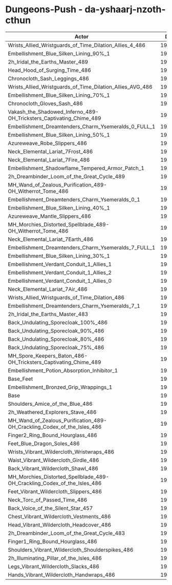 # Dungeons-Push - da-yshaarj-nzoth-cthun
| Actor | DPS | Increase |
|---|:---:|:---:|
|Wrists_Allied_Wristguards_of_Time_Dilation_Allies_4_486|198969|1.74%|
|Embellishment_Blue_Silken_Lining_90%_1|198833|1.67%|
|2h_Iridal_the_Earths_Master_489|198735|1.62%|
|Head_Hood_of_Surging_Time_486|198552|1.53%|
|Chronocloth_Sash_Leggings_486|198410|1.45%|
|Wrists_Allied_Wristguards_of_Time_Dilation_Allies_AVG_486|198331|1.41%|
|Embellishment_Blue_Silken_Lining_70%_1|198082|1.29%|
|Chronocloth_Gloves_Sash_486|198007|1.25%|
|Vakash_the_Shadowed_Inferno_489-OH_Tricksters_Captivating_Chime_489|197959|1.22%|
|Embellishment_Dreamtenders_Charm_Ysemeralds_0_FULL_1|197653|1.07%|
|Embellishment_Blue_Silken_Lining_50%_1|197374|0.92%|
|Azureweave_Robe_Slippers_486|197309|0.89%|
|Neck_Elemental_Lariat_7Frost_486|197295|0.88%|
|Neck_Elemental_Lariat_7Fire_486|197272|0.87%|
|Embellishment_Shadowflame_Tempered_Armor_Patch_1|197254|0.86%|
|2h_Dreambinder_Loom_of_the_Great_Cycle_489|197097|0.78%|
|MH_Wand_of_Zealous_Purification_489-OH_Witherrot_Tome_486|197097|0.78%|
|Embellishment_Dreamtenders_Charm_Ysemeralds_0_1|197008|0.74%|
|Embellishment_Blue_Silken_Lining_40%_1|197001|0.73%|
|Azureweave_Mantle_Slippers_486|196896|0.68%|
|MH_Morchies_Distorted_Spellblade_489-OH_Witherrot_Tome_486|196808|0.63%|
|Neck_Elemental_Lariat_7Earth_486|196742|0.60%|
|Embellishment_Dreamtenders_Charm_Ysemeralds_7_FULL_1|196739|0.60%|
|Embellishment_Blue_Silken_Lining_30%_1|196664|0.56%|
|Embellishment_Verdant_Conduit_1_Allies_1|196563|0.51%|
|Embellishment_Verdant_Conduit_1_Allies_2|196563|0.51%|
|Embellishment_Verdant_Conduit_1_Allies_0|196522|0.49%|
|Neck_Elemental_Lariat_7Air_486|196415|0.43%|
|Wrists_Allied_Wristguards_of_Time_Dilation_486|196395|0.42%|
|Embellishment_Dreamtenders_Charm_Ysemeralds_7_1|196216|0.33%|
|2h_Iridal_the_Earths_Master_483|196203|0.33%|
|Back_Undulating_Sporecloak_100%_486|196186|0.32%|
|Back_Undulating_Sporecloak_90%_486|196147|0.30%|
|Back_Undulating_Sporecloak_80%_486|196082|0.26%|
|Back_Undulating_Sporecloak_75%_486|196070|0.26%|
|MH_Spore_Keepers_Baton_486-OH_Tricksters_Captivating_Chime_489|195946|0.19%|
|Embellishment_Potion_Absorption_Inhibitor_1|195886|0.16%|
|Base_Feet|195786|0.11%|
|Embellishment_Bronzed_Grip_Wrappings_1|195587|0.01%|
|Base|195566|0.00%|
|Shoulders_Amice_of_the_Blue_486|195542|-0.01%|
|2h_Weathered_Explorers_Stave_486|195502|-0.03%|
|MH_Wand_of_Zealous_Purification_489-OH_Crackling_Codex_of_the_Isles_486|195369|-0.10%|
|Finger2_Ring_Bound_Hourglass_486|195342|-0.11%|
|Feet_Blue_Dragon_Soles_486|195336|-0.12%|
|Wrists_Vibrant_Wildercloth_Wristwraps_486|195334|-0.12%|
|Waist_Vibrant_Wildercloth_Girdle_486|195246|-0.16%|
|Back_Vibrant_Wildercloth_Shawl_486|195137|-0.22%|
|MH_Morchies_Distorted_Spellblade_489-OH_Crackling_Codex_of_the_Isles_486|195093|-0.24%|
|Feet_Vibrant_Wildercloth_Slippers_486|194990|-0.29%|
|Neck_Torc_of_Passed_Time_486|194938|-0.32%|
|Back_Voice_of_the_Silent_Star_457|194866|-0.36%|
|Chest_Vibrant_Wildercloth_Vestments_486|194814|-0.38%|
|Head_Vibrant_Wildercloth_Headcover_486|194791|-0.40%|
|2h_Dreambinder_Loom_of_the_Great_Cycle_483|194706|-0.44%|
|Finger1_Ring_Bound_Hourglass_486|194700|-0.44%|
|Shoulders_Vibrant_Wildercloth_Shoulderspikes_486|194455|-0.57%|
|2h_Illuminating_Pillar_of_the_Isles_486|194419|-0.59%|
|Legs_Vibrant_Wildercloth_Slacks_486|194362|-0.62%|
|Hands_Vibrant_Wildercloth_Handwraps_486|194080|-0.76%|
